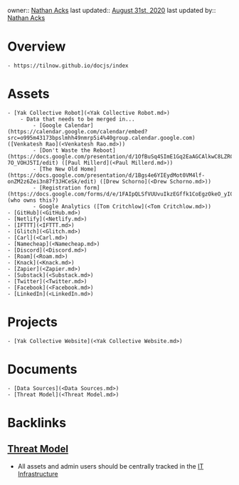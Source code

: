 owner:: [Nathan Acks](<Nathan Acks.md>)
last updated:: [August 31st, 2020](<August 31st, 2020.md>)
last updated by:: [Nathan Acks](<Nathan Acks.md>)
# Overview
    - https://tilnow.github.io/docjs/index
# Assets
    - [Yak Collective Robot](<Yak Collective Robot.md>)
        - Data that needs to be merged in...
            - [Google Calendar](https://calendar.google.com/calendar/embed?src=o995m43173bpslmhh49nmrp5i4%40group.calendar.google.com) ([Venkatesh Rao](<Venkatesh Rao.md>))
            - [Don't Waste the Reboot](https://docs.google.com/presentation/d/1OfBuSq4SImE1Gq2EaAGCAlkwC8LZRCWx-7O_VOHJ5TI/edit) ([Paul Millerd](<Paul Millerd.md>))
            - [The New Old Home](https://docs.google.com/presentation/d/1Bgs4e6YIEydMot0VM4lf-onZM2z6Zei3n87f3JHCeSk/edit) ([Drew Schorno](<Drew Schorno.md>))
            - [Registration form](https://docs.google.com/forms/d/e/1FAIpQLSfVUUvuIkzEGffk1CoEgzOkeO_yI05Nuw6zU3H1TNLmiQOf7g/viewform) (who owns this?)
            - Google Analytics ([Tom Critchlow](<Tom Critchlow.md>))
    - [GitHub](<GitHub.md>)
    - [Netlify](<Netlify.md>)
    - [IFTTT](<IFTTT.md>)
    - [Glitch](<Glitch.md>)
    - [Carl](<Carl.md>)
    - [Namecheap](<Namecheap.md>)
    - [Discord](<Discord.md>)
    - [Roam](<Roam.md>)
    - [Knack](<Knack.md>)
    - [Zapier](<Zapier.md>)
    - [Substack](<Substack.md>)
    - [Twitter](<Twitter.md>)
    - [Facebook](<Facebook.md>)
    - [LinkedIn](<LinkedIn.md>)
# Projects
    - [Yak Collective Website](<Yak Collective Website.md>)
# Documents
    - [Data Sources](<Data Sources.md>)
    - [Threat Model](<Threat Model.md>)

# Backlinks
## [Threat Model](<Threat Model.md>)
- All assets and admin users should be centrally tracked in the [IT Infrastructure](<IT Infrastructure.md>)

